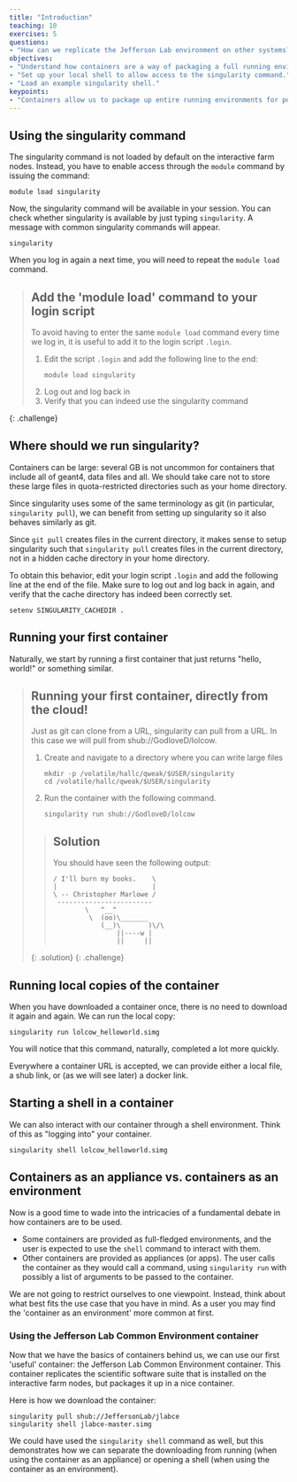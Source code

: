 ```yaml
---
title: "Introduction"
teaching: 10
exercises: 5
questions:
- "How can we replicate the Jefferson Lab environment on other systems?"
objectives:
- "Understand how containers are a way of packaging a full running environment."
- "Set up your local shell to allow access to the singularity command."
- "Load an example singularity shell."
keypoints:
- "Containers allow us to package up entire running environments for posterity."
---
```


## Using the singularity command

The singularity command is not loaded by default on the interactive farm nodes.
Instead, you have to enable access through the `module` command by issuing the
command:
~~~
module load singularity
~~~
Now, the singularity command will be available in your session. You can check
whether singularity is available by just typing `singularity`. A message with
common singularity commands will appear.
~~~
singularity
~~~

When you log in again a next time, you will need to repeat the `module load`
command.

> ## Add the 'module load' command to your login script
>
> To avoid having to enter the same `module load` command every time we log in,
> it is useful to add it to the login script `.login`.
> 1. Edit the script `.login` and add the following line to the end:
>    ~~~
>    module load singularity
>    ~~~
> 2. Log out and log back in
> 3. Verify that you can indeed use the singularity command
>
{: .challenge}

## Where should we run singularity?

Containers can be large: several GB is not uncommon for containers that include
all of geant4, data files and all. We should take care not to store these large
files in quota-restricted directories such as your home directory.

Since singularity uses some of the same terminology as git (in particular,
`singularity pull`), we can benefit from setting up singularity so it also
behaves similarly as git.

Since `git pull` creates files in the current directory, it makes sense to
setup singularity such that `singularity pull` creates files in the current
directory, not in a hidden cache directory in your home directory.

To obtain this behavior, edit your login script `.login` and add the following
line at the end of the file. Make sure to log out and log back in again, and
verify that the cache directory has indeed been correctly set.
~~~
setenv SINGULARITY_CACHEDIR .
~~~

## Running your first container

Naturally, we start by running a first container that just returns "hello,
world!" or something similar.

> ## Running your first container, directly from the cloud!
>
> Just as git can clone from a URL, singularity can pull from a URL. In this
> case we will pull from shub://GodloveD/lolcow.
>
> 1. Create and navigate to a directory where you can write large files
>    ~~~
>    mkdir -p /volatile/hallc/qweak/$USER/singularity
>    cd /volatile/hallc/qweak/$USER/singularity
>    ~~~
> 1. Run the container with the following command.
>    ~~~
>    singularity run shub://GodloveD/lolcow
>    ~~~
>
> > ## Solution
> > You should have seen the following output:
> > ~~~
> > / I'll burn my books.    \
> > |                        |
> > \ -- Christopher Marlowe /
> >  ------------------------
> >         \   ^__^
> >          \  (oo)\_______
> >             (__)\       )\/\
> >                 ||----w |
> >                 ||     ||
> > ~~~
> {: .solution}
{: .challenge}

## Running local copies of the container

When you have downloaded a container once, there is no need to download it again
and again. We can run the local copy:
~~~
singularity run lolcow_helloworld.simg
~~~
You will notice that this command, naturally, completed a lot more quickly.

Everywhere a container URL is accepted, we can provide either a local file, a
shub link, or (as we will see later) a docker link.

## Starting a shell in a container

We can also interact with our container through a shell environment. Think of
this as "logging into" your container.
~~~
singularity shell lolcow_helloworld.simg
~~~

## Containers as an appliance vs. containers as an environment

Now is a good time to wade into the intricacies of a fundamental debate in how
containers are to be used.

- Some containers are provided as full-fledged environments, and the user is
  expected to use the `shell` command to interact with them.
- Other containers are provided as appliances (or apps). The user calls the
  container as they would call a command, using `singularity run` with possibly
  a list of arguments to be passed to the container.

We are not going to restrict ourselves to one viewpoint. Instead, think about
what best fits the use case that you have in mind. As a user you may find the
'container as an environment' more common at first.

### Using the Jefferson Lab Common Environment container

Now that we have the basics of containers behind us, we can use our first
'useful' container: the Jefferson Lab Common Environment container. This
container replicates the scientific software suite that is installed on the
interactive farm nodes, but packages it up in a nice container.

Here is how we download the container:
~~~
singularity pull shub://JeffersonLab/jlabce
singularity shell jlabce-master.simg
~~~
We could have used the `singularity shell` command as well, but this
demonstrates how we can separate the downloading from running (when using the
container as an appliance) or opening a shell (when using the container as an
environment).
